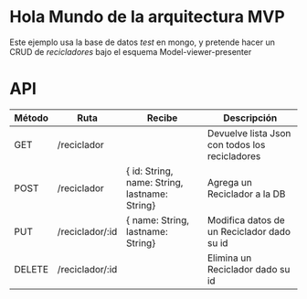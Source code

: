 # Hola Mundo de la arquitectura MVP

Este ejemplo usa la base de datos *test* en mongo, y pretende hacer un CRUD de
*recicladores* bajo el esquema Model-viewer-presenter

# API

| Método | Ruta            | Recibe                                        | Descripción                                    |
|--------|-----------------|-----------------------------------------------|------------------------------------------------|
| GET    | /reciclador     |                                               | Devuelve lista Json con todos los recicladores |
| POST   | /reciclador     | { id: String, name: String, lastname: String} | Agrega un Reciclador a la DB                   |
| PUT    | /reciclador/:id | { name: String, lastname: String}             | Modifica datos de un Reciclador dado su id     |
| DELETE | /reciclador/:id |                                               | Elimina un Reciclador dado su id               |

